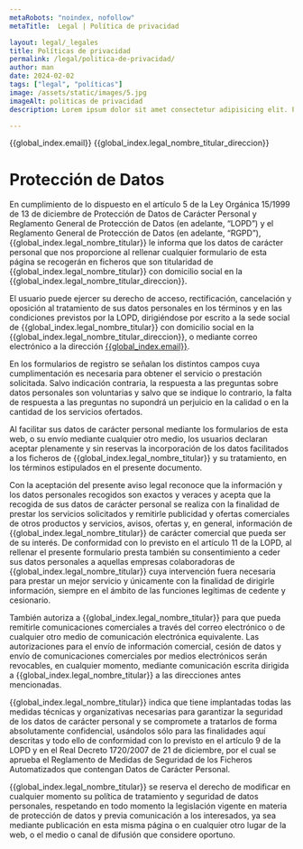 ```yaml
---
metaRobots: "noindex, nofollow"
metaTitle:  Legal | Política de privacidad 

layout: legal/_legales
title: Políticas de privacidad
permalink: /legal/politica-de-privacidad/
author: man
date: 2024-02-02
tags: ["legal", "políticas"]
image: /assets/static/images/5.jpg
imageAlt: politicas de privacidad
description: Lorem ipsum dolor sit amet consectetur adipisicing elit. Perferendis accusantium sit illo neque rem omnis quaerat, nam similique vitae delectus ad magni vel quo maxime, magnam placeat. Reprehenderit, distinctio aliquam?

---
```


{{global_index.email}}
 {{global_index.legal_nombre_titular_direccion}}

# Protección de Datos

En cumplimiento de lo dispuesto en el artículo 5 de la Ley Orgánica 15/1999 de 13 de diciembre de Protección de Datos de Carácter Personal y Reglamento General de Protección de Datos (en adelante, “LOPD”) y el Reglamento General de Protección de Datos (en adelante, “RGPD”), {{global_index.legal_nombre_titular}} le informa que los datos de carácter personal que nos proporcione al rellenar cualquier formulario de esta página se recogerán en ficheros que son titularidad de {{global_index.legal_nombre_titular}} con domicilio social en la  {{global_index.legal_nombre_titular_direccion}}.

El usuario puede ejercer su derecho de acceso, rectificación, cancelación y oposición al tratamiento de sus datos personales en los términos y en las condiciones previstos por la LOPD, dirigiéndose por escrito a la sede social de {{global_index.legal_nombre_titular}} con domicilio social en la {{global_index.legal_nombre_titular_direccion}}, o mediante correo electrónico a la dirección [{{global_index.email}}](mailto:{{global_index.email}}).

En los formularios de registro se señalan los distintos campos cuya cumplimentación es necesaria para obtener el servicio o prestación solicitada. Salvo indicación contraria, la respuesta a las preguntas sobre datos personales son voluntarias y salvo que se indique lo contrario, la falta de respuesta a las preguntas no supondrá un perjuicio en la calidad o en la cantidad de los servicios ofertados.

Al facilitar sus datos de carácter personal mediante los formularios de esta web, o su envío mediante cualquier otro medio, los usuarios declaran aceptar plenamente y sin reservas la incorporación de los datos facilitados a los ficheros de {{global_index.legal_nombre_titular}} y su tratamiento, en los términos estipulados en el presente documento.

Con la aceptación del presente aviso legal reconoce que la información y los datos personales recogidos son exactos y veraces y acepta que la recogida de sus datos de carácter personal se realiza con la finalidad de prestar los servicios solicitados y remitirle publicidad y ofertas comerciales de otros productos y servicios, avisos, ofertas y, en general, información de {{global_index.legal_nombre_titular}} de carácter comercial que pueda ser de su interés. De conformidad con lo previsto en el artículo 11 de la LOPD, al rellenar el presente formulario presta también su consentimiento a ceder sus datos personales a aquellas empresas colaboradoras de {{global_index.legal_nombre_titular}} cuya intervención fuera necesaria para prestar un mejor servicio y únicamente con la finalidad de dirigirle información, siempre en el ámbito de las funciones legítimas de cedente y cesionario.

También autoriza a {{global_index.legal_nombre_titular}} para que pueda remitirle comunicaciones comerciales a través del correo electrónico o de cualquier otro medio de comunicación electrónica equivalente. Las autorizaciones para el envío de información comercial, cesión de datos y envío de comunicaciones comerciales por medios electrónicos serán revocables, en cualquier momento, mediante comunicación escrita dirigida a {{global_index.legal_nombre_titular}} a las direcciones antes mencionadas.

{{global_index.legal_nombre_titular}} indica que tiene implantadas todas las medidas técnicas y organizativas necesarias para garantizar la seguridad de los datos de carácter personal y se compromete a tratarlos de forma absolutamente confidencial, usándolos sólo para las finalidades aquí descritas y todo ello de conformidad con lo previsto en el artículo 9 de la LOPD y en el Real Decreto 1720/2007 de 21 de diciembre, por el cual se aprueba el Reglamento de Medidas de Seguridad de los Ficheros Automatizados que contengan Datos de Carácter Personal.

{{global_index.legal_nombre_titular}} se reserva el derecho de modificar en cualquier momento su política de tratamiento y seguridad de datos personales, respetando en todo momento la legislación vigente en materia de protección de datos y previa comunicación a los interesados, ya sea mediante publicación en esta misma página o en cualquier otro lugar de la web, o el medio o canal de difusión que considere oportuno.

